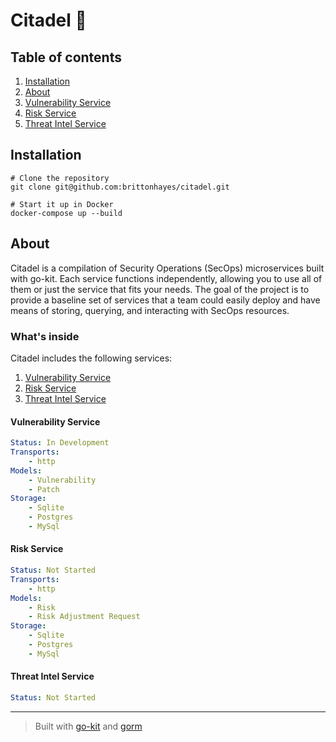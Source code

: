# Citadel 🏰

## Table of contents

1. [Installation](#Installation)
1. [About](#About)
1. [Vulnerability Service](#vulnerability-service)
1. [Risk Service](#risk-service)
1. [Threat Intel Service](#threat-intel-service)

## Installation

```shell script
# Clone the repository
git clone git@github.com:brittonhayes/citadel.git

# Start it up in Docker
docker-compose up --build
```

## About

Citadel is a compilation of Security Operations (SecOps) microservices built with go-kit. Each service functions independently, allowing you to use all of them or just the service that fits your needs. 
The goal of the project is to provide a baseline set of services that a team could easily deploy and have means of storing, querying, and interacting with SecOps resources. 

### What's inside

Citadel includes the following services:

1. [Vulnerability Service](./vulnerability)
2. [Risk Service](./risk)
3. [Threat Intel Service](#Threat-intel-service)

#### Vulnerability Service

```yaml
Status: In Development
Transports: 
    - http
Models: 
    - Vulnerability
    - Patch
Storage:
    - Sqlite
    - Postgres
    - MySql
```


#### Risk Service

```yaml
Status: Not Started
Transports: 
    - http
Models: 
    - Risk
    - Risk Adjustment Request
Storage:
    - Sqlite
    - Postgres
    - MySql
```

#### Threat Intel Service

```yaml
Status: Not Started
```

---

> Built with [go-kit](https://github.com/go-kit/kit) and [gorm](https://gorm.io/)

